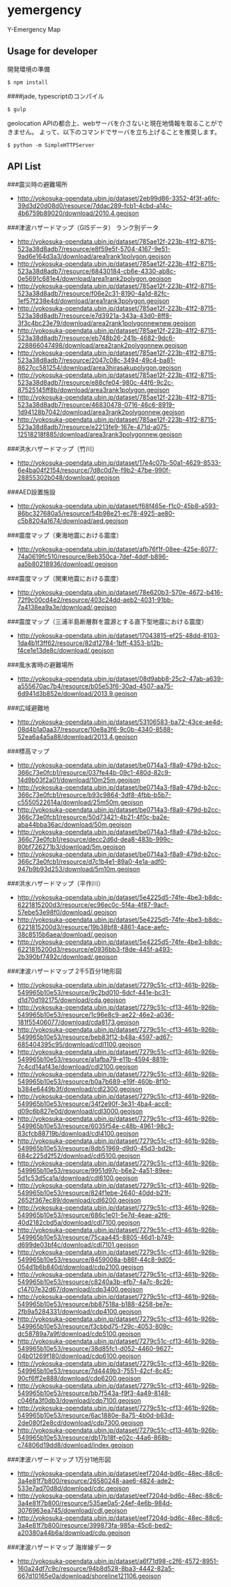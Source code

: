 yemergency
==========

Y-Emergency Map


## Usage for developer

開発環境の準備

```
$ npm install
```

####jade, typescriptのコンパイル

```
$ gulp
```

geolocation APIの都合上、webサーバを介さないと現在地情報を取ることができません。
よって、以下のコマンドでサーバを立ち上げることを推奨します。

```
$ python -m SimpleHTTPServer
```

## API List

###震災時の避難場所
* http://yokosuka-opendata.ubin.jp/dataset/2eb99d86-3352-4f3f-a6fc-39d3d20d08d0/resource/7ddac289-fcb1-4cbd-a14c-4b6759b89020/download/2010.4.geojson

###津波ハザードマップ（GISデータ） ランク別データ
* http://yokosuka-opendata.ubin.jp/dataset/785ae12f-223b-41f2-8715-523a38d8adb7/resource/e8f59e5f-5704-4167-9e51-9ad6e164d3a3/download/area1rank1polygon.geojson
* http://yokosuka-opendata.ubin.jp/dataset/785ae12f-223b-41f2-8715-523a38d8adb7/resource/68430184-cb6e-4330-ab8c-0e5691c681e4/download/area1rank2polygon.geojson
* http://yokosuka-opendata.ubin.jp/dataset/785ae12f-223b-41f2-8715-523a38d8adb7/resource/f06e2c31-8190-4a1d-82fc-1ef57f238e4d/download/area1rank3polygon.geojson
* http://yokosuka-opendata.ubin.jp/dataset/785ae12f-223b-41f2-8715-523a38d8adb7/resource/e7d3921a-343a-43d0-8ff8-3f3c4bc23e79/download/area2rank1polygonnewnew.geojson
* http://yokosuka-opendata.ubin.jp/dataset/785ae12f-223b-41f2-8715-523a38d8adb7/resource/eb748b26-241b-4682-9dc6-228866047498/download/area2rank2polygonnew.geojson
* http://yokosuka-opendata.ubin.jp/dataset/785ae12f-223b-41f2-8715-523a38d8adb7/resource/2047c08c-3494-49c4-ba81-8627cc581254/download/area3hirasakupolygon.geojson
* http://yokosuka-opendata.ubin.jp/dataset/785ae12f-223b-41f2-8715-523a38d8adb7/resource/e88cfe04-980c-44f6-9c2c-87525145ff8b/download/area3rank1polygon.geojson
* http://yokosuka-opendata.ubin.jp/dataset/785ae12f-223b-41f2-8715-523a38d8adb7/resource/46830478-0716-46c6-8919-1d94128b7042/download/area3rank2polygonnew.geojson
* http://yokosuka-opendata.ubin.jp/dataset/785ae12f-223b-41f2-8715-523a38d8adb7/resource/e2213fe9-167e-471d-a075-12518218f885/download/area3rank3polygonnew.geojson

###洪水ハザードマップ（竹川）
* http://yokosuka-opendata.ubin.jp/dataset/17e4c07b-50a1-4629-8533-6e4ba04f2154/resource/7d8c0d7e-f9b2-47be-990f-28855302b048/download/.geojson

###AED設置施設
* http://yokosuka-opendata.ubin.jp/dataset/f68f465e-f1c0-45b8-a593-86bc327680a5/resource/54b98e21-ec78-4925-ae80-c5b8204a1674/download/aed.geojson

###震度マップ（東海地震における震度）
* http://yokosuka-opendata.ubin.jp/dataset/afb76f1f-08ee-425e-8077-74a0619fc510/resource/8eb350ca-7def-4ddf-b896-aa5b80218936/download/.geojson

###震度マップ（関東地震における震度）
* http://yokosuka-opendata.ubin.jp/dataset/78e620b3-570e-4672-b416-72f9c00cd4e2/resource/403c24dd-aeb2-4031-91bb-7a4138ea9a3e/download/.geojson

###震度マップ（三浦半島断層群を震源とする直下型地震における震度）
* http://yokosuka-opendata.ubin.jp/dataset/17043815-ef25-48dd-8103-1da4b1f3ff62/resource/82d12784-1bff-4353-b12b-f4ce1e13de8c/download/.geojson

###風水害時の避難場所
* http://yokosuka-opendata.ubin.jp/dataset/08d9abb8-25c2-47ab-a639-a555670ac7b4/resource/b05e53f6-30ad-4507-aa75-6d941d3b852e/download/2013.9.geojson

###広域避難地
* http://yokosuka-opendata.ubin.jp/dataset/53106583-ba72-43ce-ae4d-08d4b1a0aa37/resource/10e8a3f6-9c0b-4340-8588-52ea6a4a5a88/download/2013.4.geojson

###標高マップ
* http://yokosuka-opendata.ubin.jp/dataset/be0714a3-f8a9-479d-b2cc-366c73e0fcb1/resource/037fe44b-09c1-480d-82c9-14d9b03f2a01/download/10m25m.geojson
* http://yokosuka-opendata.ubin.jp/dataset/be0714a3-f8a9-479d-b2cc-366c73e0fcb1/resource/b93c9864-3df8-4fbb-b5b7-c5550522614a/download/25m50m.geojson
* http://yokosuka-opendata.ubin.jp/dataset/be0714a3-f8a9-479d-b2cc-366c73e0fcb1/resource/50d73421-4b21-4f0c-ba2e-aba44bba36ac/download/50m.geojson
* http://yokosuka-opendata.ubin.jp/dataset/be0714a3-f8a9-479d-b2cc-366c73e0fcb1/resource/decc2d6d-dea8-483b-999c-80bf726271b3/download/5m.geojson
* http://yokosuka-opendata.ubin.jp/dataset/be0714a3-f8a9-479d-b2cc-366c73e0fcb1/resource/d7c1b4e1-89a0-4e1a-adf0-947b9b93d253/download/5m10m.geojson

###洪水ハザードマップ（平作川）
* http://yokosuka-opendata.ubin.jp/dataset/5e4225d5-74fe-4be3-b8dc-6221815200d3/resource/ec96ec0c-5f4a-4f87-9acf-57ebe53e98f0/download/.geojson
* http://yokosuka-opendata.ubin.jp/dataset/5e4225d5-74fe-4be3-b8dc-6221815200d3/resource/19b38bf8-4861-4ace-aefc-38c8515b6aea/download/.geojson
* http://yokosuka-opendata.ubin.jp/dataset/5e4225d5-74fe-4be3-b8dc-6221815200d3/resource/e0936bb3-f8de-445f-a493-2b390bf7492c/download/.geojson

###津波ハザードマップ 2千5百分1地形図
* http://yokosuka-opendata.ubin.jp/dataset/7279c51c-cf13-461b-926b-549965b10e53/resource/9c2bd010-6dcf-441e-bc31-d1d70d192175/download/cda.geojson
* http://yokosuka-opendata.ubin.jp/dataset/7279c51c-cf13-461b-926b-549965b10e53/resource/1c96e8c9-ae22-46e2-a036-181f55406077/download/cda8173.geojson
* http://yokosuka-opendata.ubin.jp/dataset/7279c51c-cf13-461b-926b-549965b10e53/resource/beb83f12-b48a-4597-ad67-685404395c95/download/cdl1100.geojson
* http://yokosuka-opendata.ubin.jp/dataset/7279c51c-cf13-461b-926b-549965b10e53/resource/a1afba79-e11b-4594-8819-7c4cd14af43e/download/cdl2100.geojson
* http://yokosuka-opendata.ubin.jp/dataset/7279c51c-cf13-461b-926b-549965b10e53/resource/b0a7b689-e19f-460b-8f10-b384e6449b3f/download/cdl2300.geojson
* http://yokosuka-opendata.ubin.jp/dataset/7279c51c-cf13-461b-926b-549965b10e53/resource/34f2e90f-3e31-4ba4-acc8-d09c6b827e0d/download/cdl3000.geojson
* http://yokosuka-opendata.ubin.jp/dataset/7279c51c-cf13-461b-926b-549965b10e53/resource/6035f54e-c48b-4961-98c3-83cfcb88719b/download/cdl4100.geojson
* http://yokosuka-opendata.ubin.jp/dataset/7279c51c-cf13-461b-926b-549965b10e53/resource/8db51969-d9d0-45d3-bd2b-684c225d2f52/download/cdl5100.geojson
* http://yokosuka-opendata.ubin.jp/dataset/7279c51c-cf13-461b-926b-549965b10e53/resource/9951d97c-b6e2-4a51-89ee-5d1c53d5ca1a/download/cdl6100.geojson
* http://yokosuka-opendata.ubin.jp/dataset/7279c51c-cf13-461b-926b-549965b10e53/resource/824f1ebe-2640-40dd-b21f-2652f367ec89/download/cdl6200.geojson
* http://yokosuka-opendata.ubin.jp/dataset/7279c51c-cf13-461b-926b-549965b10e53/resource/686c1e01-5e7d-4eae-a2f6-40d2182cbd5a/download/cdl7100.geojson
* http://yokosuka-opendata.ubin.jp/dataset/7279c51c-cf13-461b-926b-549965b10e53/resource/75caa445-8805-46d1-b749-d699de03bf4c/download/cdl7101.geojson
* http://yokosuka-opendata.ubin.jp/dataset/7279c51c-cf13-461b-926b-549965b10e53/resource/8459008a-b86f-44c8-9d05-054d1b6b840d/download/cdp2100.geojson
* http://yokosuka-opendata.ubin.jp/dataset/7279c51c-cf13-461b-926b-549965b10e53/resource/c8240a3b-efb7-4a7c-8c26-c14707e32d67/download/cdp3400.geojson
* http://yokosuka-opendata.ubin.jp/dataset/7279c51c-cf13-461b-926b-549965b10e53/resource/bb87518a-b188-4258-be7e-2fb9a5284331/download/cdp4100.geojson
* http://yokosuka-opendata.ubin.jp/dataset/7279c51c-cf13-461b-926b-549965b10e53/resource/f3cbbd75-f29c-4053-809c-dc58789a7a9f/download/cdp5100.geojson
* http://yokosuka-opendata.ubin.jp/dataset/7279c51c-cf13-461b-926b-549965b10e53/resource/38d85fc1-d052-4460-9627-04b01269f180/download/cdp6100.geojson
* http://yokosuka-opendata.ubin.jp/dataset/7279c51c-cf13-461b-926b-549965b10e53/resource/7d4449b3-7551-42cf-8c45-90cf6ff2e888/download/cdp6200.geojson
* http://yokosuka-opendata.ubin.jp/dataset/7279c51c-cf13-461b-926b-549965b10e53/resource/bb7f543a-f9f3-4a49-8148-c046fa3f0db3/download/cdp7100.geojson
* http://yokosuka-opendata.ubin.jp/dataset/7279c51c-cf13-461b-926b-549965b10e53/resource/6ac1880e-8a75-4b0d-b63d-2de080f2e8cd/download/cdp7300.geojson
* http://yokosuka-opendata.ubin.jp/dataset/7279c51c-cf13-461b-926b-549965b10e53/resource/db17b18f-e02c-44a6-868b-c74806d19dd8/download/index.geojson

###津波ハザードマップ 1万分1地形図
* http://yokosuka-opendata.ubin.jp/dataset/eef7204d-bd6c-48ec-88c6-3a4e81f7b800/resource/26580248-aae6-4824-ade2-533e7ad70d8d/download/cdc.geojson
* http://yokosuka-opendata.ubin.jp/dataset/eef7204d-bd6c-48ec-88c6-3a4e81f7b800/resource/535ae0a5-24ef-4e6b-984d-3076963ea745/download/cdl.geojson
* http://yokosuka-opendata.ubin.jp/dataset/eef7204d-bd6c-48ec-88c6-3a4e81f7b800/resource/399873fa-985a-45c6-bed2-a20380a44b6a/download/cdp.geojson

###津波ハザードマップ 海岸線データ
* http://yokosuka-opendata.ubin.jp/dataset/a6f71d98-c2f6-4572-8951-160a24df7c9c/resource/94b8d528-8ba3-4442-82a5-667d10165e0a/download/shoreline121106.geojson
